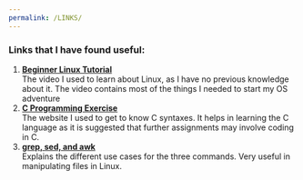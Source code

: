 ```yaml
---
permalink: /LINKS/
---
```


### Links that I have found useful:
1. [**Beginner Linux Tutorial**](https://www.youtube.com/watch?v=V1y-mbWM3B8)  
   The video I used to learn about Linux, as I have no previous knowledge about it. The video contains most of the things I needed to start my OS adventure
2. [**C Programming Exercise**](https://w3resource.com/c-programming-exercises/)  
   The website I used to get to know C syntaxes. It helps in learning the C language as it is suggested that further assignments may involve coding in C.
3. [**grep, sed, and awk**](https://www.baeldung.com/linux/grep-sed-awk-differences)  
   Explains the different use cases for the three commands. Very useful in manipulating files in Linux.

